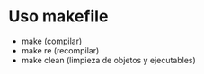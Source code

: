 # Uso makefile 

- make (compilar)
- make re (recompilar)
- make clean (limpieza de objetos y ejecutables)